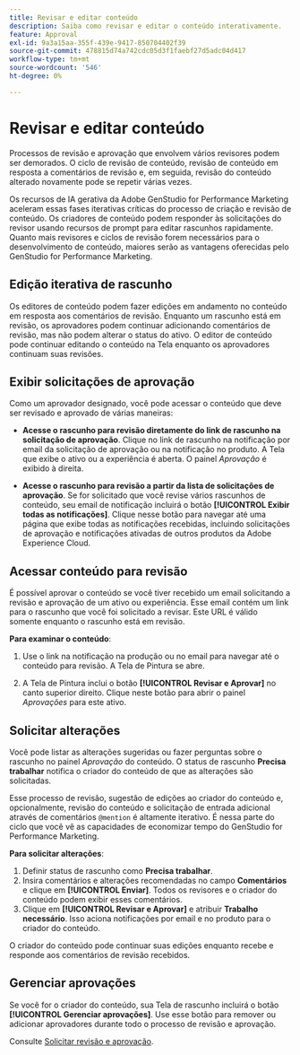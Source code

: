 ```yaml
---
title: Revisar e editar conteúdo
description: Saiba como revisar e editar o conteúdo interativamente.
feature: Approval
exl-id: 9a3a15aa-355f-439e-9417-850704402f39
source-git-commit: 478815d74a742cdc05d3f1faebf27d5adc04d417
workflow-type: tm+mt
source-wordcount: '546'
ht-degree: 0%

---
```


# Revisar e editar conteúdo

Processos de revisão e aprovação que envolvem vários revisores podem ser demorados. O ciclo de revisão de conteúdo, revisão de conteúdo em resposta a comentários de revisão e, em seguida, revisão do conteúdo alterado novamente pode se repetir várias vezes.

Os recursos de IA gerativa da Adobe GenStudio for Performance Marketing aceleram essas fases iterativas críticas do processo de criação e revisão de conteúdo. Os criadores de conteúdo podem responder às solicitações do revisor usando recursos de prompt para editar rascunhos rapidamente. Quanto mais revisores e ciclos de revisão forem necessários para o desenvolvimento de conteúdo, maiores serão as vantagens oferecidas pelo GenStudio for Performance Marketing.

## Edição iterativa de rascunho

Os editores de conteúdo podem fazer edições em andamento no conteúdo em resposta aos comentários de revisão. Enquanto um rascunho está em revisão, os aprovadores podem continuar adicionando comentários de revisão, mas não podem alterar o status do ativo. O editor de conteúdo pode continuar editando o conteúdo na Tela enquanto os aprovadores continuam suas revisões.

## Exibir solicitações de aprovação

Como um aprovador designado, você pode acessar o conteúdo que deve ser revisado e aprovado de várias maneiras:

* **Acesse o rascunho para revisão diretamente do link de rascunho na solicitação de aprovação**. Clique no link de rascunho na notificação por email da solicitação de aprovação ou na notificação no produto.  A Tela que exibe o ativo ou a experiência é aberta. O painel _Aprovação_ é exibido à direita.

* **Acesse o rascunho para revisão a partir da lista de solicitações de aprovação**. Se for solicitado que você revise vários rascunhos de conteúdo, seu email de notificação incluirá o botão **[!UICONTROL Exibir todas as notificações]**. Clique nesse botão para navegar até uma página que exibe todas as notificações recebidas, incluindo solicitações de aprovação e notificações ativadas de outros produtos da Adobe Experience Cloud.

## Acessar conteúdo para revisão

É possível aprovar o conteúdo se você tiver recebido um email solicitando a revisão e aprovação de um ativo ou experiência. Esse email contém um link para o rascunho que você foi solicitado a revisar. Este URL é válido somente enquanto o rascunho está em revisão.

**Para examinar o conteúdo**:

1. Use o link na notificação na produção ou no email para navegar até o conteúdo para revisão. A Tela de Pintura se abre.

1. A Tela de Pintura inclui o botão **[!UICONTROL Revisar e Aprovar]** no canto superior direito. Clique neste botão para abrir o painel _Aprovações_ para este ativo.

## Solicitar alterações

Você pode listar as alterações sugeridas ou fazer perguntas sobre o rascunho no painel _Aprovação_ do conteúdo. O status de rascunho **Precisa trabalhar** notifica o criador do conteúdo de que as alterações são solicitadas.

Esse processo de revisão, sugestão de edições ao criador do conteúdo e, opcionalmente, revisão do conteúdo e solicitação de entrada adicional através de comentários `@mention` é altamente iterativo. É nessa parte do ciclo que você vê as capacidades de economizar tempo do GenStudio for Performance Marketing.

**Para solicitar alterações**:

1. Definir status de rascunho como **Precisa trabalhar**.
1. Insira comentários e alterações recomendadas no campo **Comentários** e clique em **[!UICONTROL Enviar]**. Todos os revisores e o criador do conteúdo podem exibir esses comentários.
1. Clique em **[!UICONTROL Revisar e Aprovar]** e atribuir **Trabalho necessário**. Isso aciona notificações por email e no produto para o criador do conteúdo.

O criador do conteúdo pode continuar suas edições enquanto recebe e responde aos comentários de revisão recebidos.

## Gerenciar aprovações

Se você for o criador do conteúdo, sua Tela de rascunho incluirá o botão **[!UICONTROL Gerenciar aprovações]**. Use esse botão para remover ou adicionar aprovadores durante todo o processo de revisão e aprovação.

Consulte [Solicitar revisão e aprovação](./request-review.md).
